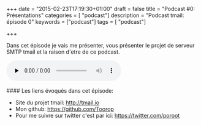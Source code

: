 +++
date = "2015-02-23T17:19:30+01:00"
draft = false
title = "Podcast #0: Présentations"
categories = [ "podcast"]
description = "Podcast tmail: épisode 0"
keywords = ["podcast"]
tags = [ "podcast"]

+++

Dans cet épisode je vais me présenter, vous présenter le projet de serveur SMTP tmail et la raison d'etre de ce podcast.
<div class="player">
    <audio controls preload="none">
        <!-- Audio files -->
        <source src="http://podcasts.toorop.fr/tmail/enclosures/episode0.mp3" type="audio/mp3">

        <!-- Fallback for browsers that don't support the <audio> element -->
        <div>
            <a href="http://podcasts.toorop.fr/tmail/enclosures/episode0.mp3">Download</a>
        </div>
    </audio>
</div>
<br>
<!--more-->
#### Les liens évoqués dans cet épisode:

* Site du projet tmail: http://tmail.io 
* Mon github: https://github.com/Toorop 
* Pour me suivre sur twitter c'est par ici: https://twitter.com/poroot
